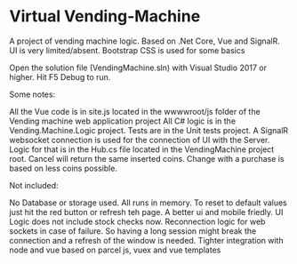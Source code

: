 # Virtual Vending-Machine
A project of vending machine logic. Based on .Net Core, Vue and SignalR. UI is very limited/absent. Bootstrap CSS is used for some basics

Open the solution file (VendingMachine.sln) with Visual Studio 2017 or higher. 
Hit F5 Debug to run.



Some notes:

All the Vue code is in site.js located in the wwwwroot/js folder of the Vending machine web application project
All C# logic is in the Vending.Machine.Logic project.
Tests are in the Unit tests project.
A SignalR websocket connection is used for the connection of UI with the Server. Logic for that is in the Hub.cs file located in the VendingMachine project root.
Cancel will return the same inserted coins.
Change with a purchase is based on less coins possible.

Not included:

No Database or storage used. All runs in memory. To reset to default values just hit the red button or refresh teh page.
A better ui and mobile friedly. 
UI Logic does not include stock checks now.
Reconnection logic for web sockets in case of failure. So having a long session might break the connection and a refresh of the window is needed.
Tighter integration with node and vue based on parcel js, vuex and vue templates

